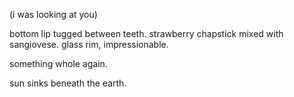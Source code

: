 
(i was looking at you)

bottom lip tugged between teeth. strawberry chapstick mixed with sangiovese. glass rim, impressionable. 

something whole again.

sun sinks beneath the earth. 